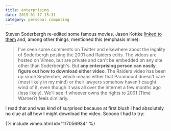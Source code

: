 ```yaml
---
title: enterprising
date: 2015-01-17 15:31
category: personal computing
---
```


Steven Soderbergh re-edited some famous movies. Jason Kottke [linked to them][0]
and, among other things, mentioned this (emphasis mine):

[0]: http://kottke.org/15/01/soderberghs-edit-of-2001

> I've seen some comments on Twitter and elsewhere about the legality of
Soderbergh posting the 2001 and Raiders edits. The videos are hosted on Vimeo,
but are private and can't be embedded on any site other than Soderbergh's. But
**any enterprising person can easily figure out how to download either video**.
The Raiders video has been up since September, which means either that
Paramount doesn't care (most likely in my mind) or their lawyers somehow
haven't caught wind of it, even though it was all over the internet a few
months ago (less likely). We'll see if whoever owns the rights to 2001 (Time
Warner?) feels similarly.

I read that and was kind of surprised because at first blush I had absolutely
no clue at all how I might download the video. Sooooo I had to try:

{% include vimeo.html id="117056934" %}

